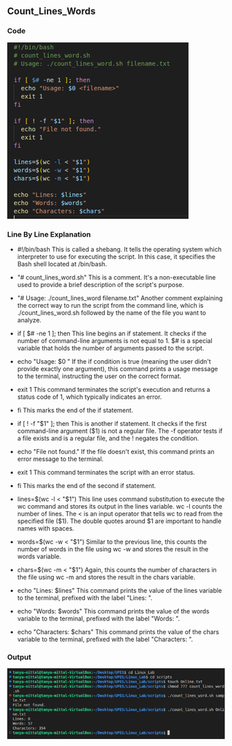 ## Count_Lines_Words

### Code
![Images](./images3/Codeofcount_lines_word.png)

### Line By Line Explanation

- #!/bin/bash
This is called a shebang. It tells the operating system which interpreter to use for executing the script. In this case, it specifies the Bash shell located at /bin/bash.

- "# count_lines_word.sh"
This is a comment. It's a non-executable line used to provide a brief description of the script's purpose.

- "# Usage: ./count_lines_word filename.txt"
Another comment explaining the correct way to run the script from the command line, which is ./count_lines_word.sh followed by the name of the file you want to analyze.

- if [ $# -ne 1 ]; then
This line begins an if statement. It checks if the number of command-line arguments is not equal to 1. $# is a special variable that holds the number of arguments passed to the script.

- echo "Usage: $0 <filename>"
If the if condition is true (meaning the user didn't provide exactly one argument), this command prints a usage message to the terminal, instructing the user on the correct format.

- exit 1
This command terminates the script's execution and returns a status code of 1, which typically indicates an error.

- fi
This marks the end of the if statement.

- if [ ! -f "$1" ]; then
This is another if statement. It checks if the first command-line argument ($1) is not a regular file. The -f operator tests if a file exists and is a regular file, and the ! negates the condition.

- echo "File not found."
If the file doesn't exist, this command prints an error message to the terminal.

- exit 1
This command terminates the script with an error status.

- fi
This marks the end of the second if statement.

- lines=$(wc -l < "$1")
This line uses command substitution to execute the wc command and stores its output in the lines variable. wc -l counts the number of lines. The < is an input operator that tells wc to read from the specified file ($1). The double quotes around $1 are important to handle names with spaces.

- words=$(wc -w < "$1")
Similar to the previous line, this counts the number of words in the file using wc -w and stores the result in the words variable.

- chars=$(wc -m < "$1")
Again, this counts the number of characters in the file using wc -m and stores the result in the chars variable.

- echo "Lines: $lines"
This command prints the value of the lines variable to the terminal, prefixed with the label "Lines: ".

- echo "Words: $words"
This command prints the value of the words variable to the terminal, prefixed with the label "Words: ".

- echo "Characters: $chars"
This command prints the value of the chars variable to the terminal, prefixed with the label "Characters: ".

### Output 
![Image](./images3/CodeRunofcountlineword.png)







